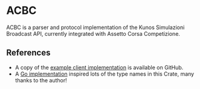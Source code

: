 # ACBC

ACBC is a parser and protocol implementation of the Kunos Simulazioni Broadcast API,
currently integrated with Assetto Corsa Competizione.


## References
- A copy of the [example client implementation](https://github.com/angel-git/acc-broadcasting) is available on GitHub.
- A [Go implementation](https://github.com/toonknapen/accbroadcastingsdk) inspired lots of the type names in this Crate,
  many thanks to the author!